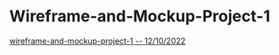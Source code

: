 # Wireframe-and-Mockup-Project-1
[wireframe-and-mockup-project-1 --  12/10/2022](https://miro.com/app/board/uXjVPOGQtVA=/?share_link_id=318807424841) <br>
